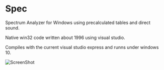 # Spec
Spectrum Analyzer for Windows using precalculated tables and direct sound. 

Native win32 code written about 1996 using visual studio. 

Compiles with the current visual studio express and runns under windows 10.

![ScreenShot](https://raw.github.com/mdaskalov/Spec/master/screenshot.png)
